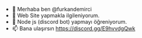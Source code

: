 - 👋 Merhaba ben @furkandemirci
- 👀 Web Site yapmakla ilgileniyorum.
- 🌱 Node js (discord bot) yapmayı öğreniyorum.
- 📫 Bana ulaşırsın https://discord.gg/E9hvvdgQwk

<!---
hfurkandemirci/hfurkandemirci is a ✨ special ✨ repository because its `README.md` (this file) appears on your GitHub profile.
You can click the Preview link to take a look at your changes.
--->
